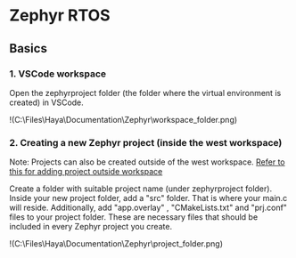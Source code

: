 
# Zephyr RTOS

## Basics

### 1. VSCode workspace

Open the zephyrproject folder (the folder where the virtual environment is created) in VSCode.

!(C:\Files\Haya\Documentation\Zephyr\workspace_folder.png)

### 2. Creating a new Zephyr project (inside the west workspace)

Note: Projects can also be created outside of the west workspace. [Refer to this for adding project outside workspace](https://docs.zephyrproject.org/latest/develop/application/index.html)

Create a folder with suitable project name (under zephyrproject folder).
Inside your new project folder, add a "src" folder. That is where your main.c will reside.
Additionally, add "app.overlay" , "CMakeLists.txt" and "prj.conf" files to your project folder.
These are necessary files that should be included in every Zephyr project you create. 

!(C:\Files\Haya\Documentation\Zephyr\project_folder.png)




